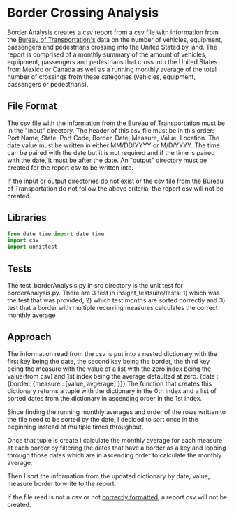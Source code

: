 # Border Crossing Analysis
Border Analysis creates a csv report from a csv file with information from the [Bureau of Transportation's](https://data.transportation.gov/Research-and-Statistics/Border-Crossing-Entry-Data/keg4-3bc2) data on the number of vehicles, equipment, passengers and pedestrians crossing into the United Stated by land. The report is comprised of a monthly summary of the amount of vehicles, equipment, passengers and pedestrians that cross into the United States from Mexico or Canada as well as a running monthly average of the total number of crossings from these categories (vehicles, equipment, passengers or pedestrians).

## File Format
The csv file with the information from the Bureau of Transportation must be in the "input" directory. The header of this csv file must be in this order: Port Name, State, Port Code, Border, Date, Measure, Value, Location. 
The date value must be written in either MM/DD/YYYY or M/D/YYYY. The time can be paired with the date but it is not required and if the time is paired with the date, it must be after the date. An "output" directory must be created for the report csv to be written into.

If the input or output directories do not exist or the csv file from the Bureau of Transportation do not follow the above criteria, the report csv will not be created.


## Libraries 
```python
from date time import date time
import csv
import unnittest
```

## Tests
The test_borderAnalysis.py in src directory is the unit test for borderAnalysis.py.
There are 3 test in insight_testsuite/tests: 1) which was the test that was provided, 
2) which test months are sorted correctly and 3) test that a border with multiple recurring measures calculates the correct monthly average 

## Approach

The information read from the csv is put into a nested dictionary with the first key being the date, the second key being the border, the third key being the measure with the value of a list with the zero index being the value(from csv) and 1st index being the average defaulted at zero. {date : {border: {measure : [value, avgerage] }}}
The function that creates this dictionary returns a tuple with the dictionary in the 0th index and a list of sorted dates from the dictionary in ascending order in the 1st index. 

Since finding the running monthly averages and order of the rows written to the file need to be sorted by the date, I decided to sort once in the beginning instead of multiple times throughout.

Once that tuple is create I calculate the monthly average for each measure at each border by filtering the dates that have a border as a key and looping through those dates which are in ascending order to calculate the monthly average.

Then I sort the information from the updated dictionary by date, value, measure border to write to the report.


If the file read is not a csv or not [correctly formatted](#File-Format), a report csv will not be created.
